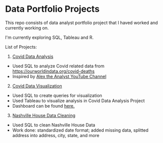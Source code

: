 # Data Portfolio Projects
This repo consists of data analyst portfolio project that I haved worked and currently working on.

I'm currently exploring SQL, Tableau and R. 

List of Projects:
1. [Covid Data Analysis](https://github.com/lhnminh/Data-Portfolio-Projects/tree/main/Covid%20Data%20Analysis)
- Used SQL to analyze Covid related data from https://ourworldindata.org/covid-deaths
- Inspired by [Alex the Analyst YouTube Channel](https://www.youtube.com/channel/UC7cs8q-gJRlGwj4A8OmCmXg)
2. [Covid Data Visualization](https://github.com/lhnminh/Data-Portfolio-Projects/tree/main/Covid%20Data%20Visualization)
- Used SQL to create queries for visualization
- Used Tableau to visualize analysis in Covid Data Analysis Project 
- Dashboard can be found [here.](https://public.tableau.com/app/profile/minh.le4374/viz/CovidStatisticsDashboard_16426313445680/Dashboard1)
3. [Nashville House Data Cleaning](https://github.com/lhnminh/Data-Portfolio-Projects/tree/main/Nashville%20House%20Data%20Cleaning)
- Used SQL to clean Nashville House Data
- Work done: standardized date format; added missing data, splitted address into address, city, state, and more 
